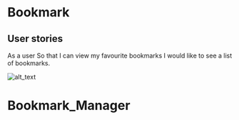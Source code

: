 # Bookmark


User stories
-------------
As a user
So that I can view my favourite bookmarks
I would like to see a list of bookmarks.



![alt_text](./Bookmarks_app_model.png)
# Bookmark_Manager
